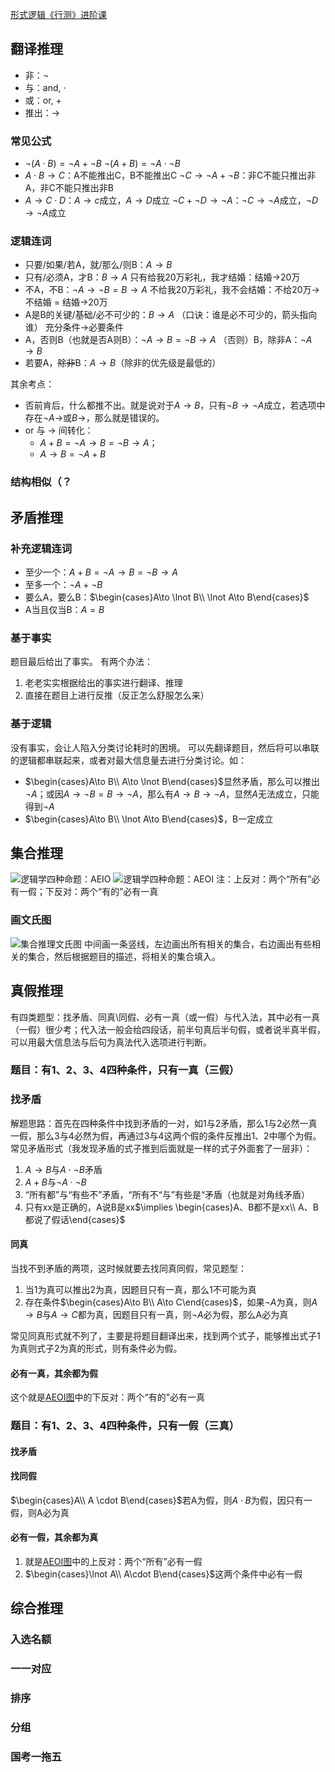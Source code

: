 [形式逻辑《行测》进阶课](https://www.bilibili.com/video/BV1Vu4y127zH)

## 翻译推理
- 非：$\lnot$
- 与：and, $\cdot$
- 或：or, $+$
- 推出：$\to$

### 常见公式
- $\lnot (A \cdot B)=\lnot A+\lnot B$
  $\lnot (A+B)=\lnot A\cdot \lnot B$
- $A \cdot B\to C$：A不能推出C，B不能推出C
  $\lnot C\to \lnot A+\lnot B$：非C不能只推出非A，非C不能只推出非B
- $A\to C\cdot D$：$A\to c$成立，$A\to D$成立
  $\lnot C + \lnot D\to \lnot A$：$\lnot C\to \lnot A$成立，$\lnot D\to \lnot A$成立

### 逻辑连词
- 只要/如果/若A，就/那么/则B：$A\to B$
- 只有/必须A，才B：$B\to A$
  只有给我20万彩礼，我才结婚：结婚→20万
- 不A，不B：$\lnot A\to \lnot B=B\to A$
  不给我20万彩礼，我不会结婚：不给20万→不结婚 = 结婚→20万
- A是B的关键/基础/必不可少的：$B\to A$ （⼝诀：谁是必不可少的，箭头指向谁）
  充分条件$\to$必要条件
- A，否则B（也就是否A则B）：$\lnot A\to B=\lnot B\to A$
  （否则）B，除非A：$\lnot A\to B$
- 若要A，~~除非~~B：$A\to B$（除非的优先级是最低的）

其余考点：
- 否前肯后，什么都推不出。就是说对于$A\to B$，只有$\lnot B\to \lnot A$成立，若选项中存在$\lnot A\to$或$B\to$，那么就是错误的。
- or 与 $\to$ 间转化：
    - $A+B=\lnot A\to B=\lnot B\to A$；
    - $A\to B=\lnot A+B$

### 结构相似（？
## 矛盾推理
### 补充逻辑连词
- 至少一个：$A+B=\lnot A\to B=\lnot B\to A$
- 至多一个：$\lnot A+\lnot B$
- 要么A，要么B：$\begin{cases}A\to \lnot B\\ \lnot A\to B\end{cases}$
- A当且仅当B：$A=B$
### 基于事实
题目最后给出了事实。
有两个办法：
1. 老老实实根据给出的事实进行翻译、推理
2. 直接在题目上进行反推（反正怎么舒服怎么来）

### 基于逻辑
没有事实，会让人陷入分类讨论耗时的困境。
可以先翻译题目，然后将可以串联的逻辑都串联起来，或者对最大信息量去进行分类讨论。如：
- $\begin{cases}A\to B\\ A\to \lnot B\end{cases}$显然矛盾，那么可以推出$\lnot A$；或因$A\to \lnot B=B\to \lnot A$，那么有$A\to B\to \lnot A$，显然$A$无法成立，只能得到$\lnot A$
- $\begin{cases}A\to B\\ \lnot A\to B\end{cases}$，B一定成立
## 集合推理
![逻辑学四种命题：AEIO](https://pic2.zhimg.com/v2-780825b836d54a730b320c3e1b8ae30d_1440w.jpg)
![逻辑学四种命题：AEOI](https://saduck.top/pdtl/jhtl.png)
注：上反对：两个“所有”必有一假；下反对：两个“有的”必有一真

### 画文氏图
![集合推理文氏图](集合推理文氏图.svg)
中间画一条竖线，左边画出所有相关的集合，右边画出有些相关的集合，然后根据题目的描述，将相关的集合填入。

## 真假推理
有四类题型：找矛盾、同真\同假、必有一真（或一假）与代入法，其中必有一真（一假）很少考；代入法一般会给四段话，前半句真后半句假，或者说半真半假，可以用最大信息法与后句为真法代入选项进行判断。

### 题目：有1、2、3、4四种条件，只有一真（三假）

### 找矛盾
解题思路：首先在四种条件中找到矛盾的一对，如1与2矛盾，那么1与2必然一真一假，那么3与4必然为假，再通过3与4这两个假的条件反推出1、2中哪个为假。
常见矛盾形式（我发现矛盾的式子推到后面就是一样的式子外面套了一层非）：
1. $A\to B$与$A\cdot \lnot B$矛盾
2. $A+B$与$\lnot A\cdot \lnot B$
3. “所有都”与“有些不”矛盾，“所有不“与”有些是“矛盾（也就是对角线矛盾）
4. 只有xx是正确的，A说B是xx$\implies \begin{cases}A、B都不是xx\\ A、B都说了假话\end{cases}$

#### 同真
当找不到矛盾的两项，这时候就要去找同真同假，常见题型：
1. 当1为真可以推出2为真，因题目只有一真，那么1不可能为真
2. 存在条件$\begin{cases}A\to B\\ A\to C\end{cases}$，如果$\lnot A$为真，则$A\to B$与$A\to C$都为真，因题目只有一真，则$\lnot A$必为假，那么A必为真

常见同真形式就不列了，主要是将题目翻译出来，找到两个式子，能够推出式子1为真则式子2为真的形式，则有条件必为假。

#### 必有一真，其余都为假
这个就是[AEOI图](https://saduck.top/pdtl/jhtl.png)中的下反对：两个“有的”必有一真

### 题目：有1、2、3、4四种条件，只有一假（三真）
#### 找矛盾
#### 找同假
$\begin{cases}A\\ A \cdot B\end{cases}$若A为假，则$A\cdot B$为假，因只有一假，则A必为真

#### 必有一假，其余都为真
1. 就是[AEOI图](https://saduck.top/pdtl/jhtl.png)中的上反对：两个“所有”必有一假
2. $\begin{cases}\lnot A\\ A\cdot B\end{cases}$这两个条件中必有一假

## 综合推理
### 入选名额
### 一一对应
### 排序
### 分组
### 国考一拖五